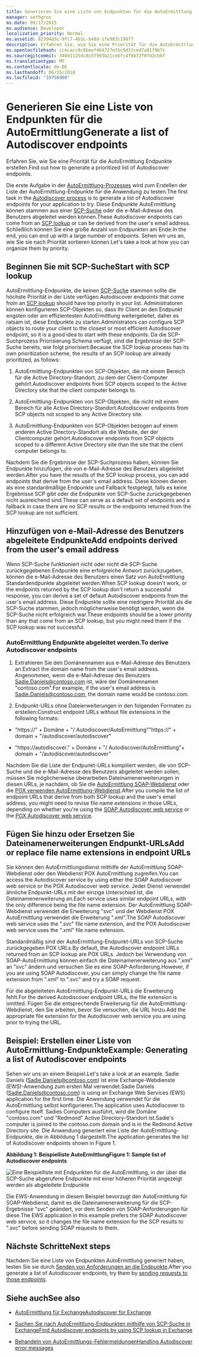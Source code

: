 ```yaml
---
title: Generieren Sie eine Liste von Endpunkten für die AutoErmittlung
manager: sethgros
ms.date: 09/17/2015
ms.audience: Developer
localization_priority: Normal
ms.assetid: 82394d3c-9fc7-4b3c-b48d-1fe983c198f7
description: Erfahren Sie, wie Sie eine Priorität für die AutoErmittlung Endpunkte erstellen.
ms.openlocfilehash: ccecacc9c8beef464727efbc9d1fced7a81f9b7c
ms.sourcegitcommit: 34041125dc8c5f993b21cebfc4f8b72f0fd2cb6f
ms.translationtype: MT
ms.contentlocale: de-DE
ms.lasthandoff: 06/25/2018
ms.locfileid: "19756900"
---
```

# <a name="generate-a-list-of-autodiscover-endpoints"></a><span data-ttu-id="a8a2c-103">Generieren Sie eine Liste von Endpunkten für die AutoErmittlung</span><span class="sxs-lookup"><span data-stu-id="a8a2c-103">Generate a list of Autodiscover endpoints</span></span>

<span data-ttu-id="a8a2c-104">Erfahren Sie, wie Sie eine Priorität für die AutoErmittlung Endpunkte erstellen.</span><span class="sxs-lookup"><span data-stu-id="a8a2c-104">Find out how to generate a prioritized list of Autodiscover endpoints.</span></span>
  
<span data-ttu-id="a8a2c-105">Die erste Aufgabe in der [AutoErmittlung-Prozesses](autodiscover-for-exchange.md) wird zum Erstellen der Liste der AutoErmittlung-Endpunkte für die Anwendung zu testen.</span><span class="sxs-lookup"><span data-stu-id="a8a2c-105">The first task in the [Autodiscover process](autodiscover-for-exchange.md) is to generate a list of Autodiscover endpoints for your application to try.</span></span> <span data-ttu-id="a8a2c-106">Diese Endpunkte AutoErmittlung können stammen aus einer [SCP-Suche](how-to-find-autodiscover-endpoints-by-using-scp-lookup-in-exchange.md) oder die e-Mail-Adresse des Benutzers abgeleitet werden können.</span><span class="sxs-lookup"><span data-stu-id="a8a2c-106">These Autodiscover endpoints can come from an [SCP lookup](how-to-find-autodiscover-endpoints-by-using-scp-lookup-in-exchange.md) or can be derived from the user's email address.</span></span> <span data-ttu-id="a8a2c-107">Schließlich können Sie eine große Anzahl von Endpunkten am Ende.</span><span class="sxs-lookup"><span data-stu-id="a8a2c-107">In the end, you can end up with a large number of endpoints.</span></span> <span data-ttu-id="a8a2c-108">Sehen wir uns an, wie Sie sie nach Priorität sortieren können.</span><span class="sxs-lookup"><span data-stu-id="a8a2c-108">Let's take a look at how you can organize them by priority.</span></span> 
  
## <a name="start-with-scp-lookup"></a><span data-ttu-id="a8a2c-109">Beginnen Sie mit SCP-Suche</span><span class="sxs-lookup"><span data-stu-id="a8a2c-109">Start with SCP lookup</span></span>
<span data-ttu-id="a8a2c-110"><a name="bk_StartWithScp"> </a></span><span class="sxs-lookup"><span data-stu-id="a8a2c-110"></span></span>

<span data-ttu-id="a8a2c-111">AutoErmittlung-Endpunkte, die keinen [SCP-Suche](how-to-find-autodiscover-endpoints-by-using-scp-lookup-in-exchange.md) stammen sollte die höchste Priorität in der Liste verfügen.</span><span class="sxs-lookup"><span data-stu-id="a8a2c-111">Autodiscover endpoints that come from an [SCP lookup](how-to-find-autodiscover-endpoints-by-using-scp-lookup-in-exchange.md) should have top priority in your list.</span></span> <span data-ttu-id="a8a2c-112">Administratoren können konfigurieren SCP-Objekten so, dass Ihr Client an den Endpunkt engsten oder am effizientesten AutoErmittlung weitergeleitet, daher es ratsam ist, diese Endpunkte zu starten.</span><span class="sxs-lookup"><span data-stu-id="a8a2c-112">Administrators can configure SCP objects to route your client to the closest or most efficient Autodiscover endpoint, so it is a good idea to start with these endpoints.</span></span> <span data-ttu-id="a8a2c-113">Da die SCP-Suchprozess Priorisierung Schema verfügt, sind die Ergebnisse der SCP-Suche bereits, wie folgt priorisiert:</span><span class="sxs-lookup"><span data-stu-id="a8a2c-113">Because the SCP lookup process has its own prioritization scheme, the results of an SCP lookup are already prioritized, as follows:</span></span> 
  
1. <span data-ttu-id="a8a2c-114">AutoErmittlung-Endpunkten von SCP-Objekten, die mit einem Bereich für die Active Directory-Standort, zu dem der Client-Computer gehört.</span><span class="sxs-lookup"><span data-stu-id="a8a2c-114">Autodiscover endpoints from SCP objects scoped to the Active Directory site that the client computer belongs to.</span></span>
    
2. <span data-ttu-id="a8a2c-115">AutoErmittlung-Endpunkten von SCP-Objekten, die nicht mit einem Bereich für alle Active Directory-Standort.</span><span class="sxs-lookup"><span data-stu-id="a8a2c-115">Autodiscover endpoints from SCP objects not scoped to any Active Directory site.</span></span>
    
3. <span data-ttu-id="a8a2c-116">AutoErmittlung-Endpunkten von SCP-Objekten bezogen auf einem anderen Active Directory-Standort als die Website, der der Clientcomputer gehört.</span><span class="sxs-lookup"><span data-stu-id="a8a2c-116">Autodiscover endpoints from SCP objects scoped to a different Active Directory site than the site that the client computer belongs to.</span></span>
    
<span data-ttu-id="a8a2c-117">Nachdem Sie die Ergebnisse der SCP-Suchprozess haben, können Sie Endpunkte hinzufügen, die von e-Mail-Adresse des Benutzers abgeleitet werden.</span><span class="sxs-lookup"><span data-stu-id="a8a2c-117">After you have the results of the SCP lookup process, you can add endpoints that derive from the user's email address.</span></span> <span data-ttu-id="a8a2c-118">Diese können dienen als eine standardmäßige Endpunkte und Fallback festgelegt, falls es keine Ergebnisse SCP gibt oder die Endpunkte von SCP-Suche zurückgegebenen nicht ausreichend sind.</span><span class="sxs-lookup"><span data-stu-id="a8a2c-118">These can serve as a default set of endpoints and a fallback in case there are no SCP results or the endpoints returned from the SCP lookup are not sufficient.</span></span>
  
## <a name="add-endpoints-derived-from-the-users-email-address"></a><span data-ttu-id="a8a2c-119">Hinzufügen von e-Mail-Adresse des Benutzers abgeleitete Endpunkte</span><span class="sxs-lookup"><span data-stu-id="a8a2c-119">Add endpoints derived from the user's email address</span></span>
<span data-ttu-id="a8a2c-120"><a name="bk_AddDerivedEndpoints"> </a></span><span class="sxs-lookup"><span data-stu-id="a8a2c-120"></span></span>

<span data-ttu-id="a8a2c-121">Wenn SCP-Suche funktioniert nicht oder nicht die SCP-Suche zurückgegebenen Endpunkte eine erfolgreiche Antwort zurückzugeben, können die e-Mail-Adresse des Benutzers einen Satz von AutoErmittlung Standardendpunkte abgeleitet werden.</span><span class="sxs-lookup"><span data-stu-id="a8a2c-121">When SCP lookup doesn't work, or the endpoints returned by the SCP lookup don't return a successful response, you can derive a set of default Autodiscover endpoints from the user's email address.</span></span> <span data-ttu-id="a8a2c-122">Diese Endpunkte sollte eine niedrigere Priorität als die SCP-Suche stammen, jedoch möglicherweise benötigt werden, wenn die SCP-Suche nicht erfolgreich war.</span><span class="sxs-lookup"><span data-stu-id="a8a2c-122">These endpoints should be a lower priority than any that come from an SCP lookup, but you might need them if the SCP lookup was not successful.</span></span>
  
### <a name="to-derive-autodiscover-endpoints"></a><span data-ttu-id="a8a2c-123">AutoErmittlung Endpunkte abgeleitet werden.</span><span class="sxs-lookup"><span data-stu-id="a8a2c-123">To derive Autodiscover endpoints</span></span>

1. <span data-ttu-id="a8a2c-124">Extrahieren Sie den Domänennamen aus e-Mail-Adresse des Benutzers an.</span><span class="sxs-lookup"><span data-stu-id="a8a2c-124">Extract the domain name from the user's email address.</span></span> <span data-ttu-id="a8a2c-125">Angenommen, wenn die e-Mail-Adresse des Benutzers Sadie.Daniels@contoso.com ist, wäre der Domänennamen "contoso.com".</span><span class="sxs-lookup"><span data-stu-id="a8a2c-125">For example, if the user's email address is Sadie.Daniels@contoso.com, the domain name would be contoso.com.</span></span>
    
2. <span data-ttu-id="a8a2c-126">Endpunkt-URLs ohne Dateierweiterungen in den folgenden Formaten zu erstellen:</span><span class="sxs-lookup"><span data-stu-id="a8a2c-126">Construct endpoint URLs without file extensions in the following formats:</span></span>
    
  - <span data-ttu-id="a8a2c-127">"https://" + Domäne + "/ Autodiscover/AutoErmittlung"</span><span class="sxs-lookup"><span data-stu-id="a8a2c-127">"https://" + domain + "/autodiscover/autodiscover"</span></span>
    
  - <span data-ttu-id="a8a2c-128">"https://autodiscover."</span><span class="sxs-lookup"><span data-stu-id="a8a2c-128"></span></span> <span data-ttu-id="a8a2c-129">+ Domäne + "/ Autodiscover/AutoErmittlung"</span><span class="sxs-lookup"><span data-stu-id="a8a2c-129">+ domain + "/autodiscover/autodiscover"</span></span>
    
<span data-ttu-id="a8a2c-130">Nachdem Sie die Liste der Endpunkt-URLs kompiliert werden, die von SCP-Suche und die e-Mail-Adresse des Benutzers abgeleitet werden sollen, müssen Sie möglicherweise überarbeiten Dateinamenerweiterungen in diesen URLs, je nachdem, ob Sie die [AutoErmittlung SOAP-Webdienst](http://msdn.microsoft.com/library/61c21ea9-7fea-4f56-8ada-bf80e1e6b074%28Office.15%29.aspx) oder die [POX verwenden AutoErmittlung-Webdienst](http://msdn.microsoft.com/library/877152f0-f4b1-4f63-b2ce-924f4bdf2d20%28Office.15%29.aspx).</span><span class="sxs-lookup"><span data-stu-id="a8a2c-130">After you compile the list of endpoint URLs that derive from both SCP lookup and the user's email address, you might need to revise file name extensions in those URLs, depending on whether you're using the [SOAP Autodiscover web service](http://msdn.microsoft.com/library/61c21ea9-7fea-4f56-8ada-bf80e1e6b074%28Office.15%29.aspx) or the [POX Autodiscover web service](http://msdn.microsoft.com/library/877152f0-f4b1-4f63-b2ce-924f4bdf2d20%28Office.15%29.aspx).</span></span>
  
## <a name="add-or-replace-file-name-extensions-in-endpoint-urls"></a><span data-ttu-id="a8a2c-131">Fügen Sie hinzu oder Ersetzen Sie Dateinamenerweiterungen Endpunkt-URLs</span><span class="sxs-lookup"><span data-stu-id="a8a2c-131">Add or replace file name extensions in endpoint URLs</span></span>
<span data-ttu-id="a8a2c-132"><a name="bk_FileExtensions"> </a></span><span class="sxs-lookup"><span data-stu-id="a8a2c-132"></span></span>

<span data-ttu-id="a8a2c-133">Sie können den AutoErmittlungsdienst mithilfe der AutoErmittlung SOAP-Webdienst oder den Webdienst POX AutoErmittlung zugreifen.</span><span class="sxs-lookup"><span data-stu-id="a8a2c-133">You can access the Autodiscover service by using either the SOAP Autodiscover web service or the POX Autodiscover web service.</span></span> <span data-ttu-id="a8a2c-134">Jeder Dienst verwendet ähnliche Endpunkt-URLs mit der einzige Unterschied ist, die Dateinamenerweiterung an.</span><span class="sxs-lookup"><span data-stu-id="a8a2c-134">Each service uses similar endpoint URLs, with the only difference being the file name extension.</span></span> <span data-ttu-id="a8a2c-135">Der AutoErmittlung SOAP-Webdienst verwendet die Erweiterung "svc" und der Webdienst POX AutoErmittlung verwendet die Erweiterung ".xml".</span><span class="sxs-lookup"><span data-stu-id="a8a2c-135">The SOAP Autodiscover web service uses the ".svc" file name extension, and the POX Autodiscover web service uses the ".xml" file name extension.</span></span>
  
<span data-ttu-id="a8a2c-136">Standardmäßig sind der AutoErmittlung-Endpunkt-URLs von SCP-Suche zurückgegeben POX URLs.</span><span class="sxs-lookup"><span data-stu-id="a8a2c-136">By default, the Autodiscover endpoint URLs returned from an SCP lookup are POX URLs.</span></span> <span data-ttu-id="a8a2c-137">Jedoch bei Verwendung von SOAP-AutoErmittlung können einfach die Dateinamenerweiterung aus ".xml" an "svc" ändern und versuchen Sie es eine SOAP-Anforderung.</span><span class="sxs-lookup"><span data-stu-id="a8a2c-137">However, if you are using SOAP Autodiscover, you can simply change the file name extension from ".xml" to ".svc" and try a SOAP request.</span></span>
  
<span data-ttu-id="a8a2c-138">Für die abgeleiteten AutoErmittlung-Endpunkt-URLs die Erweiterung fehlt.</span><span class="sxs-lookup"><span data-stu-id="a8a2c-138">For the derived Autodiscover endpoint URLs, the file extension is omitted.</span></span> <span data-ttu-id="a8a2c-139">Fügen Sie die entsprechende Erweiterung für die AutoErmittlung-Webdienst, den Sie arbeiten, bevor Sie versuchen, die URL hinzu.</span><span class="sxs-lookup"><span data-stu-id="a8a2c-139">Add the appropriate file extension for the Autodiscover web service you are using prior to trying the URL.</span></span>
  
## <a name="example-generating-a-list-of-autodiscover-endpoints"></a><span data-ttu-id="a8a2c-140">Beispiel: Erstellen einer Liste von AutoErmittlung-Endpunkte</span><span class="sxs-lookup"><span data-stu-id="a8a2c-140">Example: Generating a list of Autodiscover endpoints</span></span>
<span data-ttu-id="a8a2c-141"><a name="bk_Example"> </a></span><span class="sxs-lookup"><span data-stu-id="a8a2c-141"></span></span>

<span data-ttu-id="a8a2c-142">Sehen wir uns an einem Beispiel.</span><span class="sxs-lookup"><span data-stu-id="a8a2c-142">Let's take a look at an example.</span></span> <span data-ttu-id="a8a2c-143">Sadie Daniels (Sadie.Daniels@contoso.com) ist eine Exchange-Webdienste (EWS)-Anwendung zum ersten Mal verwendet.</span><span class="sxs-lookup"><span data-stu-id="a8a2c-143">Sadie Daniels (Sadie.Daniels@contoso.com) is using an Exchange Web Services (EWS) application for the first time.</span></span> <span data-ttu-id="a8a2c-144">Die Anwendung verwendet für die AutoErmittlung selbst konfigurieren.</span><span class="sxs-lookup"><span data-stu-id="a8a2c-144">The application uses Autodiscover to configure itself.</span></span> <span data-ttu-id="a8a2c-145">Sadies Computers ausführt, wird die Domäne "contoso.com" und "Redmond" Active Directory-Standort ist.</span><span class="sxs-lookup"><span data-stu-id="a8a2c-145">Sadie's computer is joined to the contoso.com domain and is in the Redmond Active Directory site.</span></span> <span data-ttu-id="a8a2c-146">Die Anwendung generiert eine Liste der AutoErmittlung-Endpunkte, die in Abbildung 1 dargestellt.</span><span class="sxs-lookup"><span data-stu-id="a8a2c-146">The application generates the list of Autodiscover endpoints shown in Figure 1.</span></span>
  
<span data-ttu-id="a8a2c-147">**Abbildung 1: Beispielliste AutoErmittlung**</span><span class="sxs-lookup"><span data-stu-id="a8a2c-147">**Figure 1: Sample list of Autodiscover endpoints**</span></span>

![Eine Beispielliste mit Endpunkten für die AutoErmittlung, in der über die SCP-Suche abgerufene Endpunkte mit einer höheren Priorität angezeigt werden als abgeleitete Endpunkte](media/Ex15_Autodiscover_GenerateList_Example.png)
  
<span data-ttu-id="a8a2c-149">Die EWS-Anwendung in diesem Beispiel bevorzugt den AutoErmittlung für SOAP-Webdienst, damit es die Dateinamenerweiterung für die SCP-Ergebnisse "svc" geändert, vor dem Senden von SOAP-Anforderungen für diese.</span><span class="sxs-lookup"><span data-stu-id="a8a2c-149">The EWS application in this example prefers the SOAP Autodiscover web service, so it changes the file name extension for the SCP results to ".svc" before sending SOAP requests to them.</span></span>
  
## <a name="next-steps"></a><span data-ttu-id="a8a2c-150">Nächste Schritte</span><span class="sxs-lookup"><span data-stu-id="a8a2c-150">Next steps</span></span>
<span data-ttu-id="a8a2c-151"><a name="bk_NextSteps"> </a></span><span class="sxs-lookup"><span data-stu-id="a8a2c-151"></span></span>

<span data-ttu-id="a8a2c-152">Nachdem Sie eine Liste von Endpunkten AutoErmittlung generiert haben, testen Sie sie durch [Senden von Anforderungen an die Endpunkte](how-to-get-user-settings-from-exchange-by-using-autodiscover.md).</span><span class="sxs-lookup"><span data-stu-id="a8a2c-152">After you generate a list of Autodiscover endpoints, try them by [sending requests to those endpoints](how-to-get-user-settings-from-exchange-by-using-autodiscover.md).</span></span>
  
## <a name="see-also"></a><span data-ttu-id="a8a2c-153">Siehe auch</span><span class="sxs-lookup"><span data-stu-id="a8a2c-153">See also</span></span>


- [<span data-ttu-id="a8a2c-154">AutoErmittlung für Exchange</span><span class="sxs-lookup"><span data-stu-id="a8a2c-154">Autodiscover for Exchange</span></span>](autodiscover-for-exchange.md)
    
- [<span data-ttu-id="a8a2c-155">Suchen Sie nach AutoErmittlung-Endpunkten mithilfe von SCP-Suche in Exchange</span><span class="sxs-lookup"><span data-stu-id="a8a2c-155">Find Autodiscover endpoints by using SCP lookup in Exchange</span></span>](how-to-find-autodiscover-endpoints-by-using-scp-lookup-in-exchange.md)
    
- [<span data-ttu-id="a8a2c-156">Behandeln von AutoErmittlungs-Fehlermeldungen</span><span class="sxs-lookup"><span data-stu-id="a8a2c-156">Handling Autodiscover error messages</span></span>](handling-autodiscover-error-messages.md)
    

